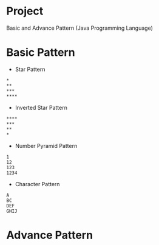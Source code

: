 # Project

Basic and Advance Pattern (Java Programming Language)

# Basic Pattern

- Star Pattern

```
*
**
***
****
```

- Inverted Star Pattern

```
****
***
**
*
```

- Number Pyramid Pattern

```
1
12
123
1234
```

- Character Pattern

```
A
BC
DEF
GHIJ
```

# Advance Pattern
